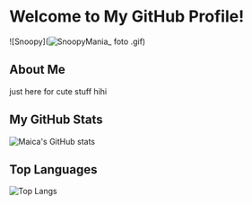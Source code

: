 # Welcome to My GitHub Profile!

![Snoopy](![_SnoopyMania__ foto](https://github.com/user-attachments/assets/52464be9-a995-4c4b-ade8-ee16e1efd4b5)
.gif)

## About Me
just here for cute stuff hihi

## My GitHub Stats
![Maica's GitHub stats](https://github-readme-stats.vercel.app/api?username=maicaalmonte&show_icons=true&theme=radical)

## Top Languages
![Top Langs](https://github-readme-stats.vercel.app/api/top-langs/?username=maicaalmonte&layout=compact&theme=radical)
